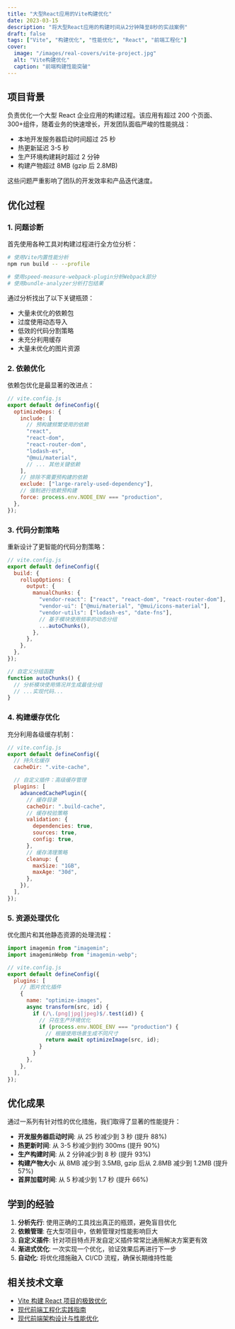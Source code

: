 ```yaml
---
title: "大型React应用的Vite构建优化"
date: 2023-03-15
description: "将大型React应用的构建时间从2分钟降至8秒的实战案例"
draft: false
tags: ["Vite", "构建优化", "性能优化", "React", "前端工程化"]
cover:
  image: "/images/real-covers/vite-project.jpg"
  alt: "Vite构建优化"
  caption: "前端构建性能突破"
---
```


## 项目背景

负责优化一个大型 React 企业应用的构建过程。该应用有超过 200 个页面、300+组件，随着业务的快速增长，开发团队面临严峻的性能挑战：

- 本地开发服务器启动时间超过 25 秒
- 热更新延迟 3-5 秒
- 生产环境构建耗时超过 2 分钟
- 构建产物超过 8MB (gzip 后 2.8MB)

这些问题严重影响了团队的开发效率和产品迭代速度。

## 优化过程

### 1. 问题诊断

首先使用各种工具对构建过程进行全方位分析：

```bash
# 使用Vite内置性能分析
npm run build -- --profile

# 使用speed-measure-webpack-plugin分析Webpack部分
# 使用bundle-analyzer分析打包结果
```

通过分析找出了以下关键瓶颈：

- 大量未优化的依赖包
- 过度使用动态导入
- 低效的代码分割策略
- 未充分利用缓存
- 大量未优化的图片资源

### 2. 依赖优化

依赖包优化是最显著的改进点：

```javascript
// vite.config.js
export default defineConfig({
  optimizeDeps: {
    include: [
      // 预构建频繁使用的依赖
      "react",
      "react-dom",
      "react-router-dom",
      "lodash-es",
      "@mui/material",
      // ... 其他关键依赖
    ],
    // 排除不需要预构建的依赖
    exclude: ["large-rarely-used-dependency"],
    // 强制进行依赖预构建
    force: process.env.NODE_ENV === "production",
  },
});
```

### 3. 代码分割策略

重新设计了更智能的代码分割策略：

```javascript
// vite.config.js
export default defineConfig({
  build: {
    rollupOptions: {
      output: {
        manualChunks: {
          "vendor-react": ["react", "react-dom", "react-router-dom"],
          "vendor-ui": ["@mui/material", "@mui/icons-material"],
          "vendor-utils": ["lodash-es", "date-fns"],
          // 基于模块使用频率的动态分组
          ...autoChunks(),
        },
      },
    },
  },
});

// 自定义分组函数
function autoChunks() {
  // 分析模块使用情况并生成最佳分组
  // ...实现代码...
}
```

### 4. 构建缓存优化

充分利用各级缓存机制：

```javascript
// vite.config.js
export default defineConfig({
  // 持久化缓存
  cacheDir: ".vite-cache",

  // 自定义插件：高级缓存管理
  plugins: [
    advancedCachePlugin({
      // 缓存目录
      cacheDir: ".build-cache",
      // 缓存校验策略
      validation: {
        dependencies: true,
        sources: true,
        config: true,
      },
      // 缓存清理策略
      cleanup: {
        maxSize: "1GB",
        maxAge: "30d",
      },
    }),
  ],
});
```

### 5. 资源处理优化

优化图片和其他静态资源的处理流程：

```javascript
import imagemin from "imagemin";
import imageminWebp from "imagemin-webp";

// vite.config.js
export default defineConfig({
  plugins: [
    // 图片优化插件
    {
      name: "optimize-images",
      async transform(src, id) {
        if (/\.(png|jpg|jpeg)$/.test(id)) {
          // 只在生产环境优化
          if (process.env.NODE_ENV === "production") {
            // 根据使用场景生成不同尺寸
            return await optimizeImage(src, id);
          }
        }
      },
    },
  ],
});
```

## 优化成果

通过一系列有针对性的优化措施，我们取得了显著的性能提升：

- **开发服务器启动时间**: 从 25 秒减少到 3 秒 (提升 88%)
- **热更新时间**: 从 3-5 秒减少到约 300ms (提升 90%)
- **生产构建时间**: 从 2 分钟减少到 8 秒 (提升 93%)
- **构建产物大小**: 从 8MB 减少到 3.5MB, gzip 后从 2.8MB 减少到 1.2MB (提升 57%)
- **首屏加载时间**: 从 5 秒减少到 1.7 秒 (提升 66%)

## 学到的经验

1. **分析先行**: 使用正确的工具找出真正的瓶颈，避免盲目优化
2. **依赖管理**: 在大型项目中，依赖管理对性能影响巨大
3. **自定义插件**: 针对项目特点开发自定义插件常常比通用解决方案更有效
4. **渐进式优化**: 一次实现一个优化，验证效果后再进行下一步
5. **自动化**: 将优化措施融入 CI/CD 流程，确保长期维持性能

## 相关技术文章

- [Vite 构建 React 项目的极致优化](/zh/posts/vite-compile-optimization/)
- [现代前端工程化实践指南](/zh/posts/front-end-engineering/)
- [现代前端架构设计与性能优化](/zh/posts/architecture-and-performance/)
